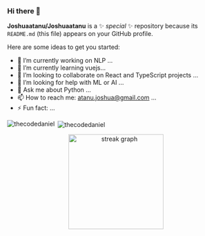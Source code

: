 ### Hi there 👋


**Joshuaatanu/Joshuaatanu** is a ✨ _special_ ✨ repository because its `README.md` (this file) appears on your GitHub profile.

Here are some ideas to get you started:

- 🔭 I’m currently working on NLP ...
- 🌱 I’m currently learning vuejs...
- 👯 I’m looking to collaborate on React and TypeScript projects ...
- 🤔 I’m looking for help with ML or AI ...
- 💬 Ask me about Python ...
- 📫 How to reach me: atanu.joshua@gmail.com ...
- ⚡ Fun fact: ...

<p><img align="left" src="https://github-readme-stats.vercel.app/api/top-langs?username=Joshuaatanu&show_icons=true&locale=en&layout=compact" alt="thecodedaniel" /></p>

<p>&nbsp;<img align="center" src="https://github-readme-stats.vercel.app/api?username=Joshuaatanu&show_icons=true&locale=en" alt="thecodedaniel" /></p>
<div align="center">
  <img src="https://streak-stats.demolab.com?user=Joshuaatau&locale=en&mode=daily&theme=dark&hide_border=false&border_radius=5&order=3" height="220" alt="streak graph"  />
</div>
